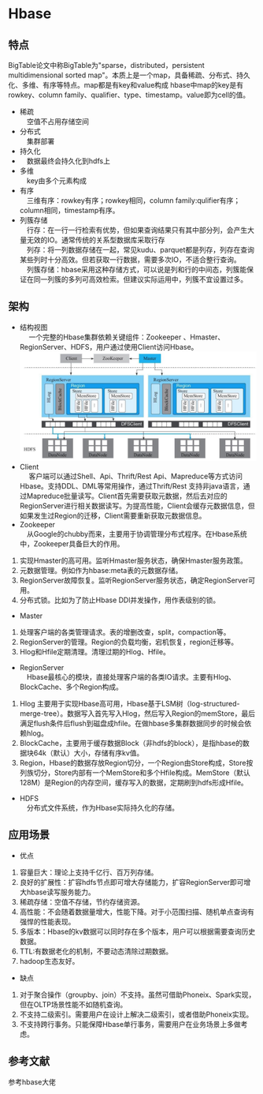 # Hbase 
## 特点
BigTable论文中称BigTable为"sparse，distributed，persistent multidimensional sorted map"。本质上是一个map，具备稀疏、分布式、持久化、多维、有序等特点。map都是有key和value构成
hbase中map的key是有rowkey、column family、qualifier、type、timestamp。value即为cell的值。

+ 稀疏  
  &emsp;空值不占用存储空间
+ 分布式  
  &emsp;集群部署
+ 持久化
+ &emsp;数据最终会持久化到hdfs上  
+ 多维  
  &emsp;key由多个元素构成
+ 有序  
  &emsp;三维有序：rowkey有序；rowkey相同，column family:qulifier有序；column相同，timestamp有序。
+ 列簇存储  
  &emsp;行存：在一行一行检索有优势，但如果查询结果只有其中部分列，会产生大量无效的IO。通常传统的关系型数据库采取行存  
  &emsp;列存：将一列数据存储在一起，常见kudu、parquet都是列存，列存在查询某些列时十分高效。但若获取一行数据，需要多次IO，不适合整行查询。    
  &emsp;列簇存储：hbase采用这种存储方式，可以说是列和行的中间态，列簇能保证在同一列簇的多列可高效检索。但建议实际运用中，列簇不宜设置过多。   
## 架构
  
+ 结构视图  
 &emsp; 一个完整的Hbase集群依赖关键组件：Zookeeper 、Hmaster、RegionServer、HDFS，用户通过使用Client访问Hbase。
  ![图1](./res/hbase-structure.jpg )
+ Client  
&emsp; 客户端可以通过Shell、Api、Thrift/Rest Api、Mapreduce等方式访问Hbase。支持DDL、DML等常用操作，通过Thrift/Rest 支持非java语言，通过Mapreduce批量读写。Client首先需要获取元数据，然后去对应的RegionServer进行相关数据读写。为提高性能，Client会缓存元数据信息，但如果发生过Region的迁移，Client需要重新获取元数据信息。
+ Zookeeper  
&emsp;从Google的chubby而来，主要用于协调管理分布式程序。在Hbase系统中，Zookeeper具备巨大的作用。  
 1. 实现Hmaster的高可用。监听Hmaster服务状态，确保Hmaster服务政策。
  2.  元数据管理。例如作为hbase:meta表的元数据存储。
  3. RegionServer故障恢复。监听RegionServer服务状态，确定RegionServer可用。
  4. 分布式锁。比如为了防止Hbase DDl并发操作，用作表级别的锁。     
+ Master
 1. 处理客户端的各类管理请求。表的增删改查，split，compaction等。
 2. RegionServer的管理。Region的负载均衡，宕机恢复，region迁移等。
 3. Hlog和Hfile定期清理。清理过期的Hlog、Hfile。  
+ RegionServer  
&emsp;Hbase最核心的模块，直接处理客户端的各类IO请求。主要有Hlog、BlockCache、多个Region构成。
 1. Hlog 主要用于实现Hbase高可用，Hbase基于LSM树（log-structured-merge-tree）。数据写入首先写入Hlog，然后写入Region的memStore，最后满足flush条件后flush到磁盘成hfile。在做hbase多集群数据同步的时候会依赖hlog。
 2. BlockCache，主要用于缓存数据Block（非hdfs的block），是指hbase的数据块64k（默认）大小，存储有序kv值。
 3. Region，Hbase的数据存放Region切分，一个Region由Store构成，Store按列族切分，Store内部有一个MemStore和多个Hfile构成。MemStore（默认128M）是Region的内存空间，缓存写入的数据，定期刷到hdfs形成Hfile。
+ HDFS  
&emsp;分布式文件系统，作为Hbase实际持久化的存储。

## 应用场景
+ 优点  
 1. 容量巨大：理论上支持千亿行、百万列存储。
 2. 良好的扩展性：扩容hdfs节点即可增大存储能力，扩容RegionServer即可增大hbase读写服务能力。
 3. 稀疏存储：空值不存储，节约存储资源。
 4. 高性能：不会随着数据量增大，性能下降。对于小范围扫描、随机单点查询有强悍的性能表现。
 5. 多版本：Hbase的kv数据可以同时存在多个版本，用户可以根据需要查询历史数据。
 6.  TTL:有数据老化的机制，不要动态清除过期数据。
 7. hadoop生态友好。
+  缺点
 1.  对于聚合操作（groupby、join）不支持。虽然可借助Phoneix、Spark实现，但在OLTP场景性能不如随机查询。
 2. 不支持二级索引。需要用户在设计上解决二级索引，或者借助Phoneix实现。
 3. 不支持跨行事务。只能保障Hbase单行事务，需要用户在业务场景上多做考虑。
 
## 参考文献

参考hbase大佬

